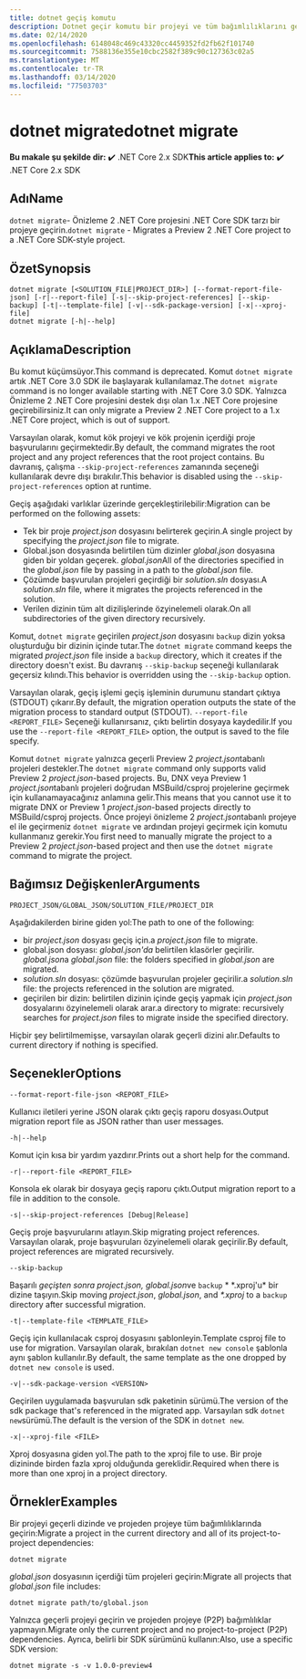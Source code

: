 ```yaml
---
title: dotnet geçiş komutu
description: Dotnet geçir komutu bir projeyi ve tüm bağımlılıklarını geçirmektedir.
ms.date: 02/14/2020
ms.openlocfilehash: 6148048c469c43320cc4459352fd2fb62f101740
ms.sourcegitcommit: 7588136e355e10cbc2582f389c90c127363c02a5
ms.translationtype: MT
ms.contentlocale: tr-TR
ms.lasthandoff: 03/14/2020
ms.locfileid: "77503703"
---
```

# <a name="dotnet-migrate"></a><span data-ttu-id="98710-103">dotnet migrate</span><span class="sxs-lookup"><span data-stu-id="98710-103">dotnet migrate</span></span>

<span data-ttu-id="98710-104">**Bu makale şu şekilde dir:** ✔️ .NET Core 2.x SDK</span><span class="sxs-lookup"><span data-stu-id="98710-104">**This article applies to:** ✔️ .NET Core 2.x SDK</span></span>

## <a name="name"></a><span data-ttu-id="98710-105">Adı</span><span class="sxs-lookup"><span data-stu-id="98710-105">Name</span></span>

<span data-ttu-id="98710-106">`dotnet migrate`- Önizleme 2 .NET Core projesini .NET Core SDK tarzı bir projeye geçirin.</span><span class="sxs-lookup"><span data-stu-id="98710-106">`dotnet migrate` - Migrates a Preview 2 .NET Core project to a .NET Core SDK-style project.</span></span>

## <a name="synopsis"></a><span data-ttu-id="98710-107">Özet</span><span class="sxs-lookup"><span data-stu-id="98710-107">Synopsis</span></span>

```dotnetcli
dotnet migrate [<SOLUTION_FILE|PROJECT_DIR>] [--format-report-file-json] [-r|--report-file] [-s|--skip-project-references] [--skip-backup] [-t|--template-file] [-v|--sdk-package-version] [-x|--xproj-file]
dotnet migrate [-h|--help]
```

## <a name="description"></a><span data-ttu-id="98710-108">Açıklama</span><span class="sxs-lookup"><span data-stu-id="98710-108">Description</span></span>

<span data-ttu-id="98710-109">Bu komut küçümsüyor.</span><span class="sxs-lookup"><span data-stu-id="98710-109">This command is deprecated.</span></span> <span data-ttu-id="98710-110">Komut `dotnet migrate` artık .NET Core 3.0 SDK ile başlayarak kullanılamaz.</span><span class="sxs-lookup"><span data-stu-id="98710-110">The `dotnet migrate` command is no longer available starting with .NET Core 3.0 SDK.</span></span> <span data-ttu-id="98710-111">Yalnızca Önizleme 2 .NET Core projesini destek dışı olan 1.x .NET Core projesine geçirebilirsiniz.</span><span class="sxs-lookup"><span data-stu-id="98710-111">It can only migrate a Preview 2 .NET Core project to a 1.x .NET Core project, which is out of support.</span></span>

<span data-ttu-id="98710-112">Varsayılan olarak, komut kök projeyi ve kök projenin içerdiği proje başvurularını geçirmektedir.</span><span class="sxs-lookup"><span data-stu-id="98710-112">By default, the command migrates the root project and any project references that the root project contains.</span></span> <span data-ttu-id="98710-113">Bu davranış, çalışma `--skip-project-references` zamanında seçeneği kullanılarak devre dışı bırakılır.</span><span class="sxs-lookup"><span data-stu-id="98710-113">This behavior is disabled using the `--skip-project-references` option at runtime.</span></span>

<span data-ttu-id="98710-114">Geçiş aşağıdaki varlıklar üzerinde gerçekleştirilebilir:</span><span class="sxs-lookup"><span data-stu-id="98710-114">Migration can be performed on the following assets:</span></span>

* <span data-ttu-id="98710-115">Tek bir proje *project.json* dosyasını belirterek geçirin.</span><span class="sxs-lookup"><span data-stu-id="98710-115">A single project by specifying the *project.json* file to migrate.</span></span>
* <span data-ttu-id="98710-116">Global.json dosyasında belirtilen tüm dizinler *global.json* dosyasına giden bir yoldan geçerek. *global.json*</span><span class="sxs-lookup"><span data-stu-id="98710-116">All of the directories specified in the *global.json* file by passing in a path to the *global.json* file.</span></span>
* <span data-ttu-id="98710-117">Çözümde başvurulan projeleri geçirdiği bir *solution.sln* dosyası.</span><span class="sxs-lookup"><span data-stu-id="98710-117">A *solution.sln* file, where it migrates the projects referenced in the solution.</span></span>
* <span data-ttu-id="98710-118">Verilen dizinin tüm alt dizilişlerinde özyinelemeli olarak.</span><span class="sxs-lookup"><span data-stu-id="98710-118">On all subdirectories of the given directory recursively.</span></span>

<span data-ttu-id="98710-119">Komut, `dotnet migrate` geçirilen *project.json* dosyasını `backup` dizin yoksa oluşturduğu bir dizinin içinde tutar.</span><span class="sxs-lookup"><span data-stu-id="98710-119">The `dotnet migrate` command keeps the migrated *project.json* file inside a `backup` directory, which it creates if the directory doesn't exist.</span></span> <span data-ttu-id="98710-120">Bu davranış `--skip-backup` seçeneği kullanılarak geçersiz kılındı.</span><span class="sxs-lookup"><span data-stu-id="98710-120">This behavior is overridden using the `--skip-backup` option.</span></span>

<span data-ttu-id="98710-121">Varsayılan olarak, geçiş işlemi geçiş işleminin durumunu standart çıktıya (STDOUT) çıkarır.</span><span class="sxs-lookup"><span data-stu-id="98710-121">By default, the migration operation outputs the state of the migration process to standard output (STDOUT).</span></span> <span data-ttu-id="98710-122">`--report-file <REPORT_FILE>` Seçeneği kullanırsanız, çıktı belirtin dosyaya kaydedilir.</span><span class="sxs-lookup"><span data-stu-id="98710-122">If you use the `--report-file <REPORT_FILE>` option, the output is saved to the file specify.</span></span>

<span data-ttu-id="98710-123">Komut `dotnet migrate` yalnızca geçerli Preview 2 *project.json*tabanlı projeleri destekler.</span><span class="sxs-lookup"><span data-stu-id="98710-123">The `dotnet migrate` command only supports valid Preview 2 *project.json*-based projects.</span></span> <span data-ttu-id="98710-124">Bu, DNX veya Preview 1 *project.json*tabanlı projeleri doğrudan MSBuild/csproj projelerine geçirmek için kullanamayacağınız anlamına gelir.</span><span class="sxs-lookup"><span data-stu-id="98710-124">This means that you cannot use it to migrate DNX or Preview 1 *project.json*-based projects directly to MSBuild/csproj projects.</span></span> <span data-ttu-id="98710-125">Önce projeyi önizleme 2 *project.json*tabanlı projeye el ile geçirmeniz `dotnet migrate` ve ardından projeyi geçirmek için komutu kullanmanız gerekir.</span><span class="sxs-lookup"><span data-stu-id="98710-125">You first need to manually migrate the project to a Preview 2 *project.json*-based project and then use the `dotnet migrate` command to migrate the project.</span></span>

## <a name="arguments"></a><span data-ttu-id="98710-126">Bağımsız Değişkenler</span><span class="sxs-lookup"><span data-stu-id="98710-126">Arguments</span></span>

`PROJECT_JSON/GLOBAL_JSON/SOLUTION_FILE/PROJECT_DIR`

<span data-ttu-id="98710-127">Aşağıdakilerden birine giden yol:</span><span class="sxs-lookup"><span data-stu-id="98710-127">The path to one of the following:</span></span>

* <span data-ttu-id="98710-128">bir *project.json* dosyası geçiş için.</span><span class="sxs-lookup"><span data-stu-id="98710-128">a *project.json* file to migrate.</span></span>
* <span data-ttu-id="98710-129">global.json dosyası: *global.json'da* belirtilen klasörler geçirilir. *global.json*</span><span class="sxs-lookup"><span data-stu-id="98710-129">a *global.json* file: the folders specified in *global.json* are migrated.</span></span>
* <span data-ttu-id="98710-130">*solution.sln* dosyası: çözümde başvurulan projeler geçirilir.</span><span class="sxs-lookup"><span data-stu-id="98710-130">a *solution.sln* file: the projects referenced in the solution are migrated.</span></span>
* <span data-ttu-id="98710-131">geçirilen bir dizin: belirtilen dizinin içinde geçiş yapmak için *project.json* dosyalarını özyinelemeli olarak arar.</span><span class="sxs-lookup"><span data-stu-id="98710-131">a directory to migrate: recursively searches for *project.json* files to migrate inside the specified directory.</span></span>

<span data-ttu-id="98710-132">Hiçbir şey belirtilmemişse, varsayılan olarak geçerli dizini alır.</span><span class="sxs-lookup"><span data-stu-id="98710-132">Defaults to current directory if nothing is specified.</span></span>

## <a name="options"></a><span data-ttu-id="98710-133">Seçenekler</span><span class="sxs-lookup"><span data-stu-id="98710-133">Options</span></span>

`--format-report-file-json <REPORT_FILE>`

<span data-ttu-id="98710-134">Kullanıcı iletileri yerine JSON olarak çıktı geçiş raporu dosyası.</span><span class="sxs-lookup"><span data-stu-id="98710-134">Output migration report file as JSON rather than user messages.</span></span>

`-h|--help`

<span data-ttu-id="98710-135">Komut için kısa bir yardım yazdırır.</span><span class="sxs-lookup"><span data-stu-id="98710-135">Prints out a short help for the command.</span></span>

`-r|--report-file <REPORT_FILE>`

<span data-ttu-id="98710-136">Konsola ek olarak bir dosyaya geçiş raporu çıktı.</span><span class="sxs-lookup"><span data-stu-id="98710-136">Output migration report to a file in addition to the console.</span></span>

`-s|--skip-project-references [Debug|Release]`

<span data-ttu-id="98710-137">Geçiş proje başvurularını atlayın.</span><span class="sxs-lookup"><span data-stu-id="98710-137">Skip migrating project references.</span></span> <span data-ttu-id="98710-138">Varsayılan olarak, proje başvuruları özyinelemeli olarak geçirilir.</span><span class="sxs-lookup"><span data-stu-id="98710-138">By default, project references are migrated recursively.</span></span>

`--skip-backup`

<span data-ttu-id="98710-139">Başarılı *geçişten sonra project.json,* *global.json*ve `backup` \* \*.xproj'u\* bir dizine taşıyın.</span><span class="sxs-lookup"><span data-stu-id="98710-139">Skip moving *project.json*, *global.json*, and *\*.xproj* to a `backup` directory after successful migration.</span></span>

`-t|--template-file <TEMPLATE_FILE>`

<span data-ttu-id="98710-140">Geçiş için kullanılacak csproj dosyasını şablonleyin.</span><span class="sxs-lookup"><span data-stu-id="98710-140">Template csproj file to use for migration.</span></span> <span data-ttu-id="98710-141">Varsayılan olarak, bırakılan `dotnet new console` şablonla aynı şablon kullanılır.</span><span class="sxs-lookup"><span data-stu-id="98710-141">By default, the same template as the one dropped by `dotnet new console` is used.</span></span>

`-v|--sdk-package-version <VERSION>`

<span data-ttu-id="98710-142">Geçirilen uygulamada başvurulan sdk paketinin sürümü.</span><span class="sxs-lookup"><span data-stu-id="98710-142">The version of the sdk package that's referenced in the migrated app.</span></span> <span data-ttu-id="98710-143">Varsayılan sdk `dotnet new`sürümü.</span><span class="sxs-lookup"><span data-stu-id="98710-143">The default is the version of the SDK in `dotnet new`.</span></span>

`-x|--xproj-file <FILE>`

<span data-ttu-id="98710-144">Xproj dosyasına giden yol.</span><span class="sxs-lookup"><span data-stu-id="98710-144">The path to the xproj file to use.</span></span> <span data-ttu-id="98710-145">Bir proje dizininde birden fazla xproj olduğunda gereklidir.</span><span class="sxs-lookup"><span data-stu-id="98710-145">Required when there is more than one xproj in a project directory.</span></span>

## <a name="examples"></a><span data-ttu-id="98710-146">Örnekler</span><span class="sxs-lookup"><span data-stu-id="98710-146">Examples</span></span>

<span data-ttu-id="98710-147">Bir projeyi geçerli dizinde ve projeden projeye tüm bağımlılıklarında geçirin:</span><span class="sxs-lookup"><span data-stu-id="98710-147">Migrate a project in the current directory and all of its project-to-project dependencies:</span></span>

`dotnet migrate`

<span data-ttu-id="98710-148">*global.json* dosyasının içerdiği tüm projeleri geçirin:</span><span class="sxs-lookup"><span data-stu-id="98710-148">Migrate all projects that *global.json* file includes:</span></span>

`dotnet migrate path/to/global.json`

<span data-ttu-id="98710-149">Yalnızca geçerli projeyi geçirin ve projeden projeye (P2P) bağımlılıklar yapmayın.</span><span class="sxs-lookup"><span data-stu-id="98710-149">Migrate only the current project and no project-to-project (P2P) dependencies.</span></span> <span data-ttu-id="98710-150">Ayrıca, belirli bir SDK sürümünü kullanın:</span><span class="sxs-lookup"><span data-stu-id="98710-150">Also, use a specific SDK version:</span></span>

`dotnet migrate -s -v 1.0.0-preview4`
